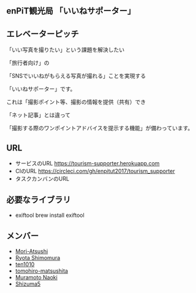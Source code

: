 ## enPiT観光局 「いいねサポーター」
## エレベーターピッチ
「いい写真を撮りたい」という課題を解決したい

「旅行者向け」の

「SNSでいいねがもらえる写真が撮れる」ことを実現する

「いいねサポーター」です。

これは「撮影ポイント等、撮影の情報を提供（共有）でき

「ネット記事」とは違って

「撮影する際のワンポイントアドバイスを提示する機能」が備わっています。

## URL
* サービスのURL
https://tourism-supporter.herokuapp.com
* CIのURL
https://circleci.com/gh/enpitut2017/tourism_supporter
* タスクカンバンのURL

## 必要なライブラリ
* exiftool
brew install exiftool

## メンバー
* [Mori-Atsushi](https://github.com/Mori-Atsushi)
* [Ryota Shimomura](https://github.com/RyotaShimomura)
* [ten1010](https://github.com/ten1010)
* [tomohiro-matsushita](https://github.com/tomohiro-matsushita)
* [Muramoto Naoki](https://github.com/muramon)
* [Shizuma5](https://github.com/Shizuma5)
